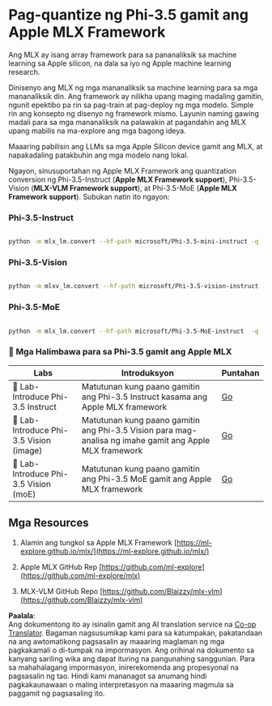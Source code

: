 <!--
CO_OP_TRANSLATOR_METADATA:
{
  "original_hash": "ec5e22bbded16acb7bdb9fa568ab5781",
  "translation_date": "2025-05-09T13:48:27+00:00",
  "source_file": "md/01.Introduction/04/UsingAppleMLXQuantifyingPhi.md",
  "language_code": "tl"
}
-->
# **Pag-quantize ng Phi-3.5 gamit ang Apple MLX Framework**

Ang MLX ay isang array framework para sa pananaliksik sa machine learning sa Apple silicon, na dala sa iyo ng Apple machine learning research.

Dinisenyo ang MLX ng mga mananaliksik sa machine learning para sa mga mananaliksik din. Ang framework ay nilikha upang maging madaling gamitin, ngunit epektibo pa rin sa pag-train at pag-deploy ng mga modelo. Simple rin ang konsepto ng disenyo ng framework mismo. Layunin naming gawing madali para sa mga mananaliksik na palawakin at pagandahin ang MLX upang mabilis na ma-explore ang mga bagong ideya.

Maaaring pabilisin ang LLMs sa mga Apple Silicon device gamit ang MLX, at napakadaling patakbuhin ang mga modelo nang lokal.

Ngayon, sinusuportahan ng Apple MLX Framework ang quantization conversion ng Phi-3.5-Instruct (**Apple MLX Framework support**), Phi-3.5-Vision (**MLX-VLM Framework support**), at Phi-3.5-MoE (**Apple MLX Framework support**). Subukan natin ito ngayon:

### **Phi-3.5-Instruct**

```bash

python -m mlx_lm.convert --hf-path microsoft/Phi-3.5-mini-instruct -q

```

### **Phi-3.5-Vision**

```bash

python -m mlxv_lm.convert --hf-path microsoft/Phi-3.5-vision-instruct -q

```

### **Phi-3.5-MoE**

```bash

python -m mlx_lm.convert --hf-path microsoft/Phi-3.5-MoE-instruct  -q

```

### **🤖 Mga Halimbawa para sa Phi-3.5 gamit ang Apple MLX**

| Labs    | Introduksyon | Puntahan |
| -------- | ----------- | -------- |
| 🚀 Lab-Introduce Phi-3.5 Instruct  | Matutunan kung paano gamitin ang Phi-3.5 Instruct kasama ang Apple MLX framework   |  [Go](../../../../../code/09.UpdateSamples/Aug/mlx-phi35-instruct.ipynb)    |
| 🚀 Lab-Introduce Phi-3.5 Vision (image) | Matutunan kung paano gamitin ang Phi-3.5 Vision para mag-analisa ng imahe gamit ang Apple MLX framework     |  [Go](../../../../../code/09.UpdateSamples/Aug/mlx-phi35-vision.ipynb)    |
| 🚀 Lab-Introduce Phi-3.5 Vision (moE)   | Matutunan kung paano gamitin ang Phi-3.5 MoE gamit ang Apple MLX framework  |  [Go](../../../../../code/09.UpdateSamples/Aug/mlx-phi35-moe.ipynb)    |

## **Mga Resources**

1. Alamin ang tungkol sa Apple MLX Framework [https://ml-explore.github.io/mlx/](https://ml-explore.github.io/mlx/)

2. Apple MLX GitHub Rep [https://github.com/ml-explore](https://github.com/ml-explore/mlx)

3. MLX-VLM GitHub Repo [https://github.com/Blaizzy/mlx-vlm](https://github.com/Blaizzy/mlx-vlm)

**Paalala**:  
Ang dokumentong ito ay isinalin gamit ang AI translation service na [Co-op Translator](https://github.com/Azure/co-op-translator). Bagaman nagsusumikap kami para sa katumpakan, pakatandaan na ang awtomatikong pagsasalin ay maaaring maglaman ng mga pagkakamali o di-tumpak na impormasyon. Ang orihinal na dokumento sa kanyang sariling wika ang dapat ituring na pangunahing sanggunian. Para sa mahahalagang impormasyon, inirerekomenda ang propesyonal na pagsasalin ng tao. Hindi kami mananagot sa anumang hindi pagkakaunawaan o maling interpretasyon na maaaring magmula sa paggamit ng pagsasaling ito.